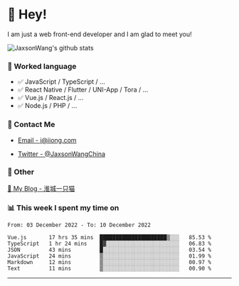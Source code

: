# 👋 Hey!

I am just a web front-end developer and I am glad to meet you!

![JaxsonWang's github stats](https://github-readme-stats.vercel.app/api?username=JaxsonWang&&show_icons=true&&title_color=1abc9c&&icon_color=1abc9c)


### 📝 Worked language

- ✅ JavaScript / TypeScript / ...
- ✅ React Native / Flutter / UNI-App / Tora / ...
- ✅ Vue.js / React.js / ...
- ✅ Node.js / PHP / ...

### 📮 Contact Me

- [Email - i@iiong.com](mailto:i@iiong.com)

- [Twitter - @JaxsonWangChina](https://twitter.com/JaxsonWangChina)

### 🤪 Other

[📌 My Blog - 淮城一只猫](https://iiong.com)

### 📊 This week I spent my time on

<!--START_SECTION:waka-->

```text
From: 03 December 2022 - To: 10 December 2022

Vue.js       17 hrs 35 mins  █████████████████████▒░░░   85.53 %
TypeScript   1 hr 24 mins    █▓░░░░░░░░░░░░░░░░░░░░░░░   06.83 %
JSON         43 mins         █░░░░░░░░░░░░░░░░░░░░░░░░   03.54 %
JavaScript   24 mins         ▒░░░░░░░░░░░░░░░░░░░░░░░░   01.99 %
Markdown     12 mins         ▒░░░░░░░░░░░░░░░░░░░░░░░░   00.97 %
Text         11 mins         ▒░░░░░░░░░░░░░░░░░░░░░░░░   00.90 %
```

<!--END_SECTION:waka-->

---
